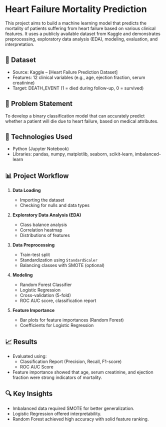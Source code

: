 # Heart Failure Mortality Prediction

This project aims to build a machine learning model that predicts the mortality of patients suffering from heart failure based on various clinical features. It uses a publicly available dataset from Kaggle and demonstrates preprocessing, exploratory data analysis (EDA), modeling, evaluation, and interpretation.

## 📁 Dataset

- Source: Kaggle – [Heart Failure Prediction Dataset]
- Features: 12 clinical variables (e.g., age, ejection fraction, serum creatinine)
- Target: DEATH_EVENT (1 = died during follow-up, 0 = survived)

## 🧠 Problem Statement

To develop a binary classification model that can accurately predict whether a patient will die due to heart failure, based on medical attributes.

## 🔧 Technologies Used

- Python (Jupyter Notebook)
- Libraries: pandas, numpy, matplotlib, seaborn, scikit-learn, imbalanced-learn

## 📊 Project Workflow

1. **Data Loading**
   - Importing the dataset
   - Checking for nulls and data types

2. **Exploratory Data Analysis (EDA)**
   - Class balance analysis
   - Correlation heatmap
   - Distributions of features

3. **Data Preprocessing**
   - Train-test split
   - Standardization using `StandardScaler`
   - Balancing classes with SMOTE (optional)

4. **Modeling**
   - Random Forest Classifier
   - Logistic Regression
   - Cross-validation (5-fold)
   - ROC AUC score, classification report

5. **Feature Importance**
   - Bar plots for feature importances (Random Forest)
   - Coefficients for Logistic Regression

## 📈 Results

- Evaluated using:
  - Classification Report (Precision, Recall, F1-score)
  - ROC AUC Score
- Feature importance showed that age, serum creatinine, and ejection fraction were strong indicators of mortality.

## 🔍 Key Insights

- Imbalanced data required SMOTE for better generalization.
- Logistic Regression offered interpretability.
- Random Forest achieved high accuracy with solid feature ranking.
